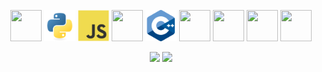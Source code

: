 <div align="center">
  
<!-- ÍCONES DAS LINGUAGENS  -->
<p align="center">
<img src="https://cdn.jsdelivr.net/gh/devicons/devicon@latest/icons/vscode/vscode-original.svg"                    width="50" height="50"/> 
<img src="https://raw.githubusercontent.com/devicons/devicon/master/icons/python/python-original.svg"              width="50" height="50"/>      
<img src="https://raw.githubusercontent.com/devicons/devicon/master/icons/javascript/javascript-original.svg"      width="50" height="50"/>  
<img src="https://cdn.jsdelivr.net/gh/devicons/devicon@latest/icons/visualstudio/visualstudio-original.svg"        width="50" height="50"/> 
<img src="https://raw.githubusercontent.com/devicons/devicon/master/icons/cplusplus/cplusplus-original.svg"        width="50" height="50"/>
<img src="https://cdn.jsdelivr.net/gh/devicons/devicon@latest/icons/debian/debian-original.svg"                    width="50" height="50"/>      
<img src="https://cdn.jsdelivr.net/gh/devicons/devicon@latest/icons/kalilinux/kalilinux-original-wordmark.svg"     width="50" height="50"/>
<img src="https://cdn.jsdelivr.net/gh/devicons/devicon@latest/icons/linux/linux-original.svg"                      width="50" height="50"/>
<img src="https://cdn.jsdelivr.net/gh/devicons/devicon@latest/icons/tex/tex-original.svg"                          width="50" height="50"/>      
</p>
  
<!-- GITHUB STATUS -->
<img height="180em" src="https://github-readme-stats.vercel.app/api?username=NerostavKuznetsov&include_all_commits=true&cache_seconds=0&show_icons=true&theme=dark&count_private=true"/>
<img height="180em" src="https://github-readme-stats.vercel.app/api/top-langs/?username=NerostavKuznetsov&cache_seconds=0&layout=compact&show_icons=true&theme=dark"/>

</div>

















